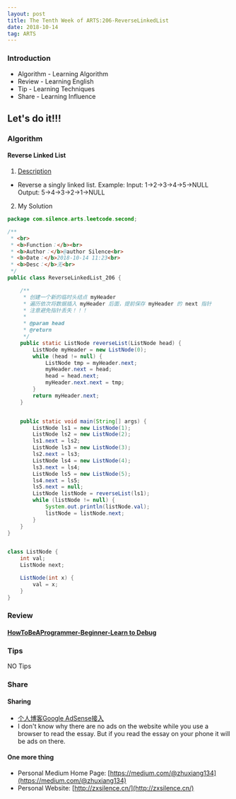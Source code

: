 ```yaml
---
layout: post
title: The Tenth Week of ARTS:206-ReverseLinkedList
date: 2018-10-14
tag: ARTS
---
```


### Introduction
- Algorithm  - Learning Algorithm
- Review  - Learning English
- Tip - Learning Techniques
- Share - Learning Influence

## Let's do it!!!
### Algorithm
#### Reverse Linked List
1. [Description](https://leetcode.com/problems/reverse-linked-list/description/)
- Reverse a singly linked list.
Example:
Input: 1->2->3->4->5->NULL
Output: 5->4->3->2->1->NULL

2. My Solution

```java
package com.silence.arts.leetcode.second;

/**
 * <br>
 * <b>Function：</b><br>
 * <b>Author：</b>@author Silence<br>
 * <b>Date：</b>2018-10-14 11:23<br>
 * <b>Desc：</b>无<br>
 */
public class ReverseLinkedList_206 {

    /**
     * 创建一个新的临时头结点 myHeader
     * 遍历依次将数据插入 myHeader 后面，提前保存 myHeader 的 next 指针
     * 注意避免指针丢失！！！
     *
     * @param head
     * @return
     */
    public static ListNode reverseList(ListNode head) {
        ListNode myHeader = new ListNode(0);
        while (head != null) {
            ListNode tmp = myHeader.next;
            myHeader.next = head;
            head = head.next;
            myHeader.next.next = tmp;
        }
        return myHeader.next;
    }


    public static void main(String[] args) {
        ListNode ls1 = new ListNode(1);
        ListNode ls2 = new ListNode(2);
        ls1.next = ls2;
        ListNode ls3 = new ListNode(3);
        ls2.next = ls3;
        ListNode ls4 = new ListNode(4);
        ls3.next = ls4;
        ListNode ls5 = new ListNode(5);
        ls4.next = ls5;
        ls5.next = null;
        ListNode listNode = reverseList(ls1);
        while (listNode != null) {
            System.out.println(listNode.val);
            listNode = listNode.next;
        }
    }
}


class ListNode {
    int val;
    ListNode next;

    ListNode(int x) {
        val = x;
    }
}
```

### Review
#### [HowToBeAProgrammer-Beginner-Learn to Debug](https://github.com/braydie/HowToBeAProgrammer/blob/master/en/1-Beginner/Personal-Skills/01-Learn-To-Debug.md)


### Tips
NO Tips

### Share
#### Sharing
- [个人博客Google AdSense接入](http://zxsilence.me/2018/09/%E4%B8%AA%E4%BA%BA%E5%8D%9A%E5%AE%A2Google-AdSense%E6%8E%A5%E5%85%A5/)
- I don't know why there are no ads on the website while you use a browser to read the essay. But if you read the essay on your phone it will be ads on there.

#### One more thing
- Personal Medium Home Page: [https://medium.com/@zhuxiang134](https://medium.com/@zhuxiang134)
- Personal Website: [http://zxsilence.cn/](http://zxsilence.cn/)